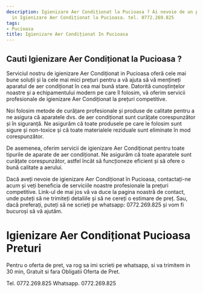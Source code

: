 ```yaml
---
description: Igienizare Aer Condiționat la Pucioasa ? Ai nevoie de un profesionist
  in Igienizare Aer Condiționat la Pucioasa. tel. 0772.269.825
tags:
- Pucioasa
title: Igienizare Aer Condiționat In Pucioasa
---
```



## Cauti Igienizare Aer Condiționat la Pucioasa ?


Serviciul nostru de igienizare Aer Condiționat in Pucioasa oferă cele mai bune soluții și la cele mai mici prețuri pentru a vă ajuta să vă mențineți aparatul de aer condiționat în cea mai bună stare. Datorită cunoștințelor noastre și a echipamentului modern pe care îl folosim, vă oferim servicii profesionale de igienizare Aer Condiționat la prețuri competitive.

Noi folosim metode de curățare profesionale și produse de calitate pentru a ne asigura că aparatele dvs. de aer condiționat sunt curățate corespunzător și în siguranță. Ne asigurăm că toate produsele pe care le folosim sunt sigure și non-toxice și că toate materialele reziduale sunt eliminate în mod corespunzător.

De asemenea, oferim servicii de igienizare Aer Condiționat pentru toate tipurile de aparate de aer condiționat. Ne asigurăm că toate aparatele sunt curățate corespunzător, astfel încât să funcționeze eficient și să ofere o bună calitate a aerului.

Dacă aveți nevoie de igienizare Aer Condiționat în Pucioasa, contactați-ne acum și veți beneficia de serviciile noastre profesionale la prețuri competitive. Link-ul de mai jos vă va duce la pagina noastră de contact, unde puteți să ne trimiteți detaliile și să ne cereți o estimare de preț. Sau, dacă preferați, puteți să ne scrieți pe whatsapp: 0772.269.825 și vom fi bucuroși să vă ajutăm.

# Igienizare Aer Condiționat Pucioasa Preturi
Pentru o oferta de pret, va rog sa imi scrieti pe whatsapp, si va trimitem in 30 min, Gratuit si fara Obligatii Oferta de Pret.

Tel. 0772.269.825
Whatsapp. 0772.269.825